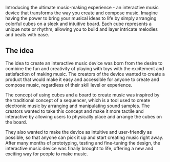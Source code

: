 Introducing the ultimate music-making experience - an interactive music device that transforms the way you create and compose music. Imagine having the power to bring your musical ideas to life by simply arranging colorful cubes on a sleek and intuitive board. Each cube represents a unique note or rhythm, allowing you to build and layer intricate melodies and beats with ease.

## The idea

The idea to create an interactive music device was born from the desire to combine the fun and creativity of playing with toys with the excitement and satisfaction of making music. The creators of the device wanted to create a product that would make it easy and accessible for anyone to create and compose music, regardless of their skill level or experience.

The concept of using cubes and a board to create music was inspired by the traditional concept of a sequencer, which is a tool used to create electronic music by arranging and manipulating sound samples. The creators wanted to take this concept and make it more tactile and interactive by allowing users to physically place and arrange the cubes on the board.

They also wanted to make the device as intuitive and user-friendly as possible, so that anyone can pick it up and start creating music right away. After many months of prototyping, testing and fine-tuning the design, the interactive music device was finally brought to life, offering a new and exciting way for people to make music.